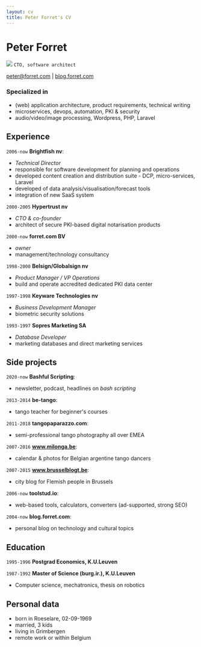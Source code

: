 ```yaml
---
layout: cv
title: Peter Forret's CV
---
```

# Peter Forret
![](https://avatars.githubusercontent.com/u/474312?s=200&u=40180cc6243c8ea6115c8456dcaed6754cb2339f&v=4)
`CTO, software architect`

<div id="webaddress">
<a href="peter@forret.com">peter@forret.com</a>
| <a href="http://blog.forret.com">blog.forret.com</a>
</div>

### Specialized in

- (web) application architecture, product requirements, technical writing
- microservices, devops, automation, PKI & security
- audio/video/image processing, Wordpress, PHP, Laravel


## Experience

`2006-now`
**Brightfish nv**: 
- _Technical Director_ 
- responsible for software development for planning and operations
- developed content creation and distribution suite - DCP, micro-services, Laravel
- developed of data analysis/visualisation/forecast tools 
- integration of new SaaS system 

`2000-2005`
**Hypertrust nv**
- _CTO & co-founder_
- architect of secure PKI-based digital notarisation products

`2000-now`
**forret.com BV**
- _owner_
- management/technology consultancy

`1998-2000`
**Belsign/Globalsign nv**
- _Product Manager / VP Operations_
- build and operate accredited dedicated PKI data center

`1997-1998`
**Keyware Technologies nv**
- _Business Development Manager_
- biometric security solutions

`1993-1997`
**Sopres Marketing SA**
- _Database Developer_
- marketing databases and direct marketing services

## Side projects

`2020-now`
**Bashful Scripting**: 
- newsletter, podcast, headlines on _bash scripting_

`2013-2014`
**be-tango**: 
- tango teacher for beginner's courses

`2011-2018`
**tangopaparazzo.com**: 
- semi-professional tango photography all over EMEA

`2007-2016`
**www.milonga.be**: 
- calendar & photos for Belgian argentine tango dancers

`2007-2015`
**www.brusselblogt.be**: 
- city blog for Flemish people in Brussels

`2006-now`
**toolstud.io**: 
- web-based tools, calculators, converters (ad-supported, strong SEO)

`2004-now`
**blog.forret.com**: 
- personal blog on technology and cultural topics

## Education

`1995-1996`
__Postgrad Economics, K.U.Leuven__

`1987-1992`
__Master of Science (burg.ir.), K.U.Leuven__
- Computer science, mechatronics, thesis on robotics

## Personal data
* born in Roeselare, 02-09-1969
* married, 3 kids
* living in Grimbergen
* remote work or within Belgium 

<!-- ### Footer

Last updated: May 2013 -->


